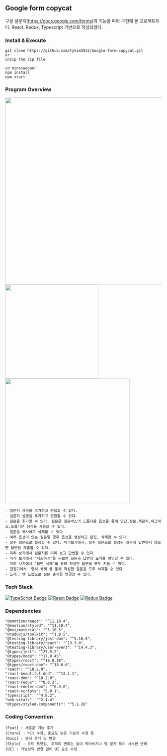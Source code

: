 ## Google form copycat
구글 설문지(https://docs.google.com/forms)의 기능을 따라 구현해 본 프로젝트이다. React, Redux, Typescript 기반으로 작성되었다.


### Install & Execute
```
git clone https://github.com/tykim5931/Google-form-copycat.git
or
unzip the zip file
```
```
cd minesweeper
npm install
npm start
```

### Program Overview

<img src="https://user-images.githubusercontent.com/67325264/188520677-bfc37392-c3fe-4c6e-a6bf-6ae4120145d1.png"  width="600"/>
<img src="https://user-images.githubusercontent.com/67325264/188521197-badd9aab-240a-485d-8f56-d689725439c5.png"  width="300"/>
<img src="https://user-images.githubusercontent.com/67325264/188521242-68082554-f2c9-461a-a8b3-19fe6922cb27.png"  width="400" />

```
- 설문지 제목을 추가하고 편집할 수 있다.
- 설문지 설명을 추가하고 편집할 수 있다.
- 질문을 추가할 수 있다. 질문은 질문박스의 드롭다운 옵션을 통해 단답,장문,객관식,체크박스,드롭다운 형식을 사용할 수 있다.
- 질문을 복사하고 삭제할 수 있다.
- 여러 옵션이 있는 질문일 경우 옵션을 생성하고 편집, 삭제할 수 있다.
- 필수 질문으로 설정할 수 있다. 미리보기에서, 필수 질문으로 설정된 질문에 답변하지 않으면 답변을 제출할 수 없다. 
- 미리 보기에서 설문지를 미리 보고 답변할 수 있다.
- 미리 보기에서 '제출하기'를 누르면 질문과 답변의 요약을 확인할 수 있다.
- 미리 보기에서 '답변 삭제'를 통해 작성한 답변을 모두 지울 수 있다.
- 편집기에서 '양식 삭제'를 통해 작성한 질문을 모두 삭제할 수 있다.
- 드래그 앤 드랍으로 질문 순서를 변경할 수 있다. 
```

### Tech Stack

[![TypeScript Badge](https://img.shields.io/badge/Typescript-235A97?style=flat-square&logo=Typescript&logoColor=white)]()
[![React Badge](https://img.shields.io/badge/React-61DAFB?style=flat-square&logo=React&logoColor=white)]()
[![Redux Badge](https://img.shields.io/badge/Redux-764ABC?style=flat-square&logo=redux&logoColor=white)]()

### Dependencies

```
"@emotion/react": "^11.10.4",
"@emotion/styled": "^11.10.4",
"@mui/material": "^5.10.3",
"@reduxjs/toolkit": "^1.8.5",
"@testing-library/jest-dom": "^5.16.5",
"@testing-library/react": "^13.3.0",
"@testing-library/user-event": "^14.4.3",
"@types/jest": "^27.5.2",
"@types/node": "^17.0.45",
"@types/react": "^18.0.18",
"@types/react-dom": "^18.0.6",
"react": "^18.2.0",
"react-beautiful-dnd": "^13.1.1",
"react-dom": "^18.2.0",
"react-redux": "^8.0.2",
"react-router-dom": "^6.3.0",
"react-scripts": "5.0.1",
"typescript": "^4.8.2",
"web-vitals": "^2.1.4"
"@types/styled-components": "^5.1.26"
```

### Coding Convention

```
[Feat] : 새로운 기능 추가
[Chore] : 버그 수정, 중요도 낮은 기능의 수정 등
[Docs] : 문서 추가 및 변경
[Style] : 코드 포맷팅, 로직의 변화는 없이 띄어쓰기나 탭 문자 등의 사소한 변화
[UI] : 기능상의 변경 없이 UI 요소 수정
```